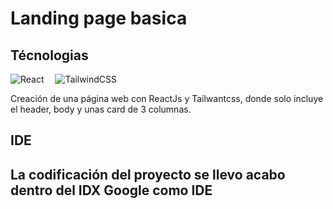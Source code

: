 # Landing page basica

<h2>Técnologias</h2>

![React](https://img.shields.io/badge/-React-000?&logo=React)&emsp;
![TailwindCSS](https://img.shields.io/badge/-TailwindCSS-000?&logo=TailwindCSS)

<p>Creación de una página web con ReactJs y Tailwantcss, donde solo incluye el header, body y unas card de 3 columnas.</p>

<h2>IDE<h2>

<p>La codificación del proyecto se llevo acabo dentro del IDX Google como IDE</p>